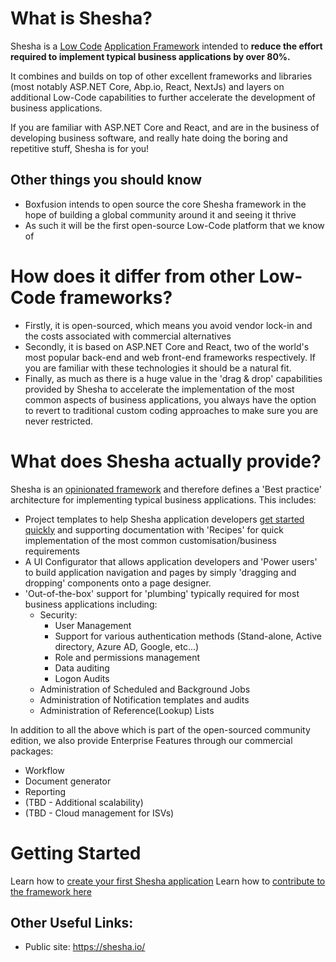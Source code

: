 # What is Shesha?
Shesha is a [Low Code](https://en.wikipedia.org/wiki/Low-code_development_platform) [Application Framework](https://en.wikipedia.org/wiki/Application_framework) intended to **reduce the effort required to implement typical business applications by over 80%.**

It combines and builds on top of other excellent frameworks and libraries (most notably ASP\.NET Core, Abp\.io, React, NextJs) and layers on additional Low-Code capabilities to further accelerate the development of business applications.

If you are familiar with ASP.NET Core and React, and are in the business of developing business software, and really hate doing the boring and repetitive stuff, Shesha is for you!

## Other things you should know
* Boxfusion intends to open source the core Shesha framework in the hope of building a global community around it and seeing it thrive
* As such it will be the first open-source Low-Code platform that we know of

# How does it differ from other Low-Code frameworks?
* Firstly, it is open-sourced, which means you avoid vendor lock-in and the costs associated with commercial alternatives
* Secondly, it is based on ASP.NET Core and React, two of the world's most popular back-end and web front-end frameworks respectively. If you are familiar with these technologies it should be a natural fit. 
* Finally, as much as there is a huge value in the 'drag & drop' capabilities provided by Shesha to accelerate the implementation of the most common aspects of business applications, you always have the option to revert to traditional custom coding approaches to make sure you are never restricted.

# What does Shesha actually provide?

Shesha is an [opinionated framework](https://stackoverflow.com/questions/802050/what-is-opinionated-software) and therefore defines a 'Best practice' architecture for implementing typical business applications. This includes:
* Project templates to help Shesha application developers [get started quickly](/Getting-started-with-a-new-Shesha-project) and supporting documentation with 'Recipes' for quick implementation of the most common customisation/business requirements
* A UI Configurator that allows application developers and 'Power users' to build application navigation and pages by simply 'dragging and dropping' components onto a page designer.
* 'Out-of-the-box' support for 'plumbing' typically required for most business applications including:
  * Security:
    * User Management
    * Support for various authentication methods (Stand-alone, Active directory, Azure AD, Google, etc...)
    * Role and permissions management
    * Data auditing
    * Logon Audits
  * Administration of Scheduled and Background Jobs
  * Administration of Notification templates and audits
  * Administration of Reference(Lookup) Lists

In addition to all the above which is part of the open-sourced community edition, we also provide Enterprise Features through our commercial packages:
  * Workflow
  * Document generator
  * Reporting
  * (TBD - Additional scalability)
  * (TBD - Cloud management for ISVs)

# Getting Started
Learn how to [create your first Shesha application](/Getting-started-with-a-new-Shesha-project)
Learn how to [contribute to the framework here](/For-Framework-Developers)

## Other Useful Links: 
* Public site: https://shesha.io/
